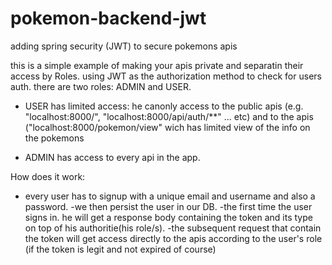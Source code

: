 # pokemon-backend-jwt
adding spring security (JWT) to secure pokemons apis 

this is a simple example of making your apis private and separatin their access by Roles.
using JWT as the authorization method to check for users auth.
there are two roles: ADMIN and USER.

 * USER has limited access: he canonly access to the public apis (e.g. "localhost:8000/", "localhost:8000/api/auth/**" ... etc) and to the apis ("localhost:8000/pokemon/view" wich has limited view of the info on the pokemons

 * ADMIN has access to every api in the app.
 
How does it work:

- every user has to signup with a unique email and username and also a password.
-we then persist the user in our DB.
-the first time the user signs in. he will get a response body containing the token and its type on top of his authoritie(his role/s).
-the subsequent request that contain the token will get access directly to the apis according to the user's role (if the token is legit and not expired of course)
